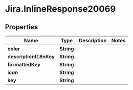 # Jira.InlineResponse20069

## Properties

Name | Type | Description | Notes
------------ | ------------- | ------------- | -------------
**color** | **String** |  | 
**descriptionI18nKey** | **String** |  | 
**formattedKey** | **String** |  | 
**icon** | **String** |  | 
**key** | **String** |  | 


